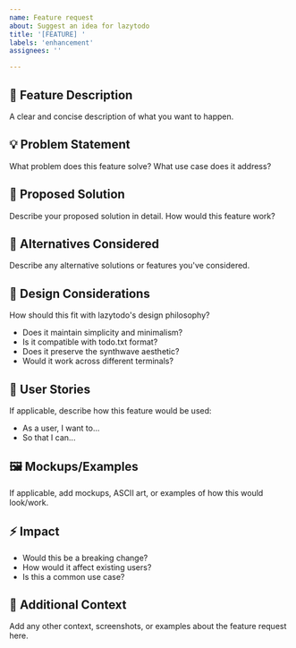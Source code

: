 ```yaml
---
name: Feature request
about: Suggest an idea for lazytodo
title: '[FEATURE] '
labels: 'enhancement'
assignees: ''

---
```


## 🚀 Feature Description
A clear and concise description of what you want to happen.

## 💡 Problem Statement
What problem does this feature solve? What use case does it address?

## 🎯 Proposed Solution
Describe your proposed solution in detail. How would this feature work?

## 🔄 Alternatives Considered
Describe any alternative solutions or features you've considered.

## 🎨 Design Considerations
How should this fit with lazytodo's design philosophy?
- Does it maintain simplicity and minimalism?
- Is it compatible with todo.txt format?
- Does it preserve the synthwave aesthetic?
- Would it work across different terminals?

## 📖 User Stories
If applicable, describe how this feature would be used:
- As a user, I want to...
- So that I can...

## 🖼️ Mockups/Examples
If applicable, add mockups, ASCII art, or examples of how this would look/work.

## ⚡ Impact
- Would this be a breaking change?
- How would it affect existing users?
- Is this a common use case?

## 📝 Additional Context
Add any other context, screenshots, or examples about the feature request here.